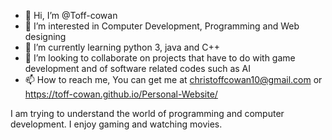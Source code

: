 - 👋 Hi, I’m @Toff-cowan
- 👀 I’m interested in Computer Development, Programming and Web designing
- 🌱 I’m currently learning python 3, java and C++
- 💞️ I’m looking to collaborate on projects that have to do with game development and of software related codes such as AI
- 📫 How to reach me, You can get me at christoffcowan10@gmail.com or https://toff-cowan.github.io/Personal-Website/

I am trying to understand the world of programming and computer development. I enjoy gaming and watching movies.
